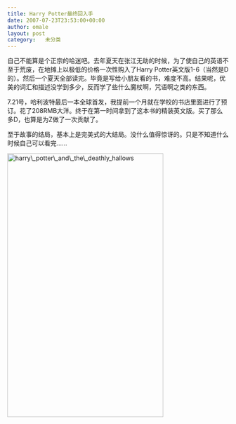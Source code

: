 ```yaml
---
title: Harry Potter最终回入手
date: 2007-07-23T23:53:00+00:00
author: omale
layout: post
category:   未分类  
---
```

自己不能算是个正宗的哈迷吧。去年夏天在张江无助的时候，为了使自己的英语不至于荒废，在地摊上以极低的价格一次性购入了Harry Potter英文版1-6（当然是D的）。然后一个夏天全部读完。毕竟是写给小朋友看的书，难度不高。结果呢，优美的词汇和描述没学到多少，反而学了些什么魔杖啊，咒语啊之类的东西。

7.21号，哈利波特最后一本全球首发，我提前一个月就在学校的书店里面进行了预订。花了208RMB大洋。终于在第一时间拿到了这本书的精装英文版。买了那么多D，也算是为Z做了一次贡献了。

至于故事的结局，基本上是完美式的大结局。没什么值得惊讶的。只是不知道什么时候自己可以看完……

<img style="WIDTH: 355px; HEIGHT: 601px" height=805 alt=harry\_potter\_and\_the\_deathly_hallows src="http://images.blogcn.com/2007/7/24/12/omale,20070724000819727.jpg" width=559 border=0>
